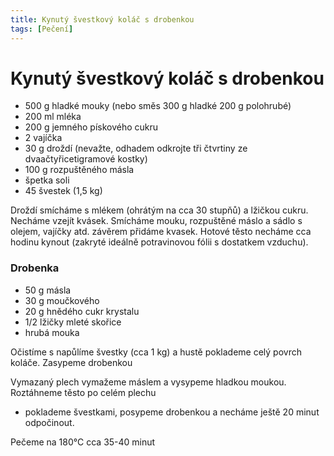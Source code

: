 ```yaml
---
title: Kynutý švestkový koláč s drobenkou
tags: [Pečení]
---
```


# Kynutý švestkový koláč s drobenkou

* 500 g hladké mouky (nebo směs 300 g hladké 200 g polohrubé)
* 200 ml mléka
* 200 g jemného pískového cukru
* 2 vajíčka
* 30 g droždí (nevažte, odhadem odkrojte tři čtvrtiny ze dvaačtyřicetigramové kostky)
* 100 g rozpuštěného másla
* špetka soli
* 45 švestek (1,5 kg)

Droždí smícháme s mlékem (ohrátým na cca 30 stupňů) a lžičkou cukru. Necháme vzejít kvásek. Smícháme mouku, 
rozpuštěné máslo a sádlo s olejem, vajíčky atd. závěrem přidáme kvasek. Hotové těsto necháme cca hodinu kynout 
(zakryté ideálně potravinovou fólii s dostatkem vzduchu).

### Drobenka

* 50 g másla
* 30 g moučkového
* 20 g hnědého cukr krystalu
* 1/2 lžičky mleté skořice
* hrubá mouka

Očistíme s napůlíme švestky (cca 1 kg) a hustě poklademe celý povrch koláče. Zasypeme drobenkou

Vymazaný plech vymažeme máslem a vysypeme hladkou moukou. Roztáhneme těsto po celém plechu 
- poklademe švestkami, posypeme drobenkou a necháme ještě 20 minut odpočinout.

Pečeme na 180°C cca 35-40 minut
